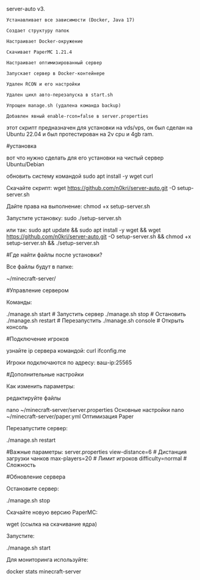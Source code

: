 server-auto v3.

    Устанавливает все зависимости (Docker, Java 17)

    Создает структуру папок

    Настраивает Docker-окружение

    Скачивает PaperMC 1.21.4

    Настраивает оптимизированный сервер

    Запускает сервер в Docker-контейнере
    
    Удален RCON и его настройки

    Удален цикл авто-перезапуска в start.sh

    Упрощен manage.sh (удалена команда backup)

    Добавлен явный enable-rcon=false в server.properties

этот скрипт предназначен для установки на vds/vps, он был сделан на Ubuntu 22.04 и был протестирован на 2v cpu и 4gb ram.

#установка

вот что нужно сделать для его установки на чистый сервер Ubuntu/Debian

обновить систему командой sudo apt install -y wget curl

Скачайте скрипт: wget https://github.com/n0kri/server-auto.git -O setup-server.sh

Дайте права на выполнение: chmod +x setup-server.sh

Запустите установку: sudo ./setup-server.sh

или так: sudo apt update && sudo apt install -y wget && wget https://github.com/n0kri/server-auto.git -O setup-server.sh && chmod +x setup-server.sh && ./setup-server.sh

 #Где найти файлы после установки?

Все файлы будут в папке:

~/minecraft-server/

#Управление сервером

Команды:

./manage.sh start    # Запустить сервер
./manage.sh stop     # Остановить
./manage.sh restart  # Перезапустить
./manage.sh console  # Открыть консоль

#Подключение игроков

узнайте ip сервера командой: curl ifconfig.me

Игроки подключаются по адресу:
ваш-ip:25565

#Дополнительные настройки

Как изменить параметры:

редактируйте файлы 

nano ~/minecraft-server/server.properties   Основные настройки
nano ~/minecraft-server/paper.yml        Оптимизация Paper

Перезапустите сервер:

./manage.sh restart

#Важные параметры:
server.properties
view-distance=6             # Дистанция загрузки чанков
max-players=20              # Лимит игроков
difficulty=normal           # Сложность

#Обновление сервера

Остановите сервер:

./manage.sh stop

Скачайте новую версию PaperMC:

wget (ссылка на скачивание ядра)

Запустите:

./manage.sh start

Для мониторинга используйте:

docker stats minecraft-server
